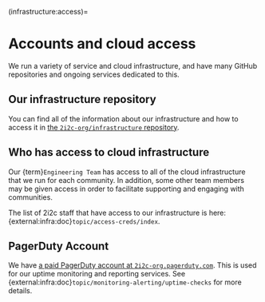 (infrastructure:access)=
# Accounts and cloud access

We run a variety of service and cloud infrastructure, and have many GitHub repositories and ongoing services dedicated to this.

## Our infrastructure repository

You can find all of the information about our infrastructure and how to access it in [the `2i2c-org/infrastructure` repository](https://infrastructure.2i2c.org).

## Who has access to cloud infrastructure

Our {term}`Engineering Team` has access to all of the cloud infrastructure that we run for each community.
In addition, some other team members may be given access in order to facilitate supporting and engaging with communities.

The list of 2i2c staff that have access to our infrastructure is here: {external:infra:doc}`topic/access-creds/index`.

## PagerDuty Account

We have [a paid PagerDuty account at `2i2c-org.pagerduty.com`](https://2i2c-org.pagerduty.com/).
This is used for our uptime monitoring and reporting services.
See {external:infra:doc}`topic/monitoring-alerting/uptime-checks` for more details.

